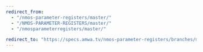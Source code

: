 ```yaml
---
redirect_from:
  - "/nmos-parameter-registers/master/"
  - "/NMOS-PARAMETER-REGISTERS/master/"
  - "/nmosparameterregisters/master/"

redirect_to: "https://specs.amwa.tv/nmos-parameter-registers/branches/master"
---
```

